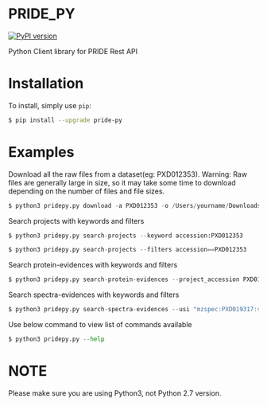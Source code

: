 # PRIDE_PY

[![PyPI version](https://badge.fury.io/py/google-api-python-client.svg)](https://badge.fury.io/py/google-api-python-client)

Python Client library for PRIDE Rest API 

# Installation
To install, simply use `pip`:

```bash
$ pip install --upgrade pride-py
```

# Examples 

Download all the raw files from a dataset(eg: PXD012353). 
Warning: Raw files are generally large in size, so it may take some time to download depending on the number of files and file sizes.

```python
$ python3 pridepy.py download -a PXD012353 -o /Users/yourname/Downloads/foldername/
```

Search projects with keywords and filters

```python
$ python3 pridepy.py search-projects --keyword accession:PXD012353
```

```python
$ python3 pridepy.py search-projects --filters accession==PXD012353
```

Search protein-evidences with keywords and filters

```python
$ python3 pridepy.py search-protein-evidences --project_accession PXD012353
```

Search spectra-evidences with keywords and filters

```python
$ python3 pridepy.py search-spectra-evidences --usi "mzspec:PXD019317:sh_5282_HYK_101018_Mac_D_25mM.mzML:scan:10138:YAAMVTC[UNIMOD:4]MDEAVRNITWALKR/3"
```

Use below command to view list of commands available
```python
$ python3 pridepy.py --help
```

# NOTE

Please make sure you are using Python3, not Python 2.7 version.

